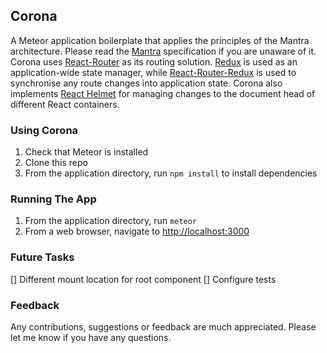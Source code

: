 ## Corona

A Meteor application boilerplate that applies the principles of the Mantra architecture. Please read the [Mantra](https://kadirahq.github.io/mantra) specification if you are unaware of it. Corona uses [React-Router](https://github.com/reactjs/react-router) as its routing solution. [Redux](https://github.com/reactjs/redux) is used as an application-wide state manager, while [React-Router-Redux](https://github.com/reactjs/react-router-redux) is used to synchronise any route changes into application state. Corona also implements [React Helmet](https://github.com/nfl/react-helmet) for managing changes to the document head of different React containers.

### Using Corona

1. Check that Meteor is installed
2. Clone this repo
3. From the application directory, run `npm install` to install dependencies

### Running The App

1. From the application directory, run `meteor`
2. From a web browser, navigate to <http://localhost:3000>

### Future Tasks

[] Different mount location for root component
[] Configure tests

### Feedback

Any contributions, suggestions or feedback are much appreciated. Please let me know if you have any questions.
